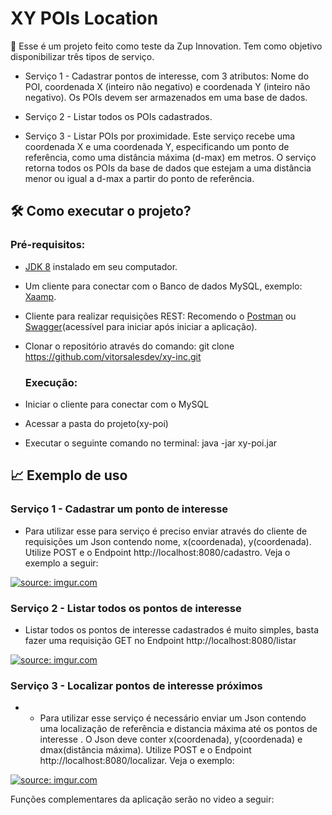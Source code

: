 # XY POIs Location

📜 Esse é um projeto feito como teste da  Zup Innovation. Tem como objetivo disponibilizar três tipos de serviço.

 - Serviço 1 - Cadastrar pontos de interesse, com 3 atributos: Nome do POI, coordenada X (inteiro não negativo) e coordenada Y (inteiro não negativo). Os POIs devem ser armazenados em uma base de dados. 

- Serviço 2 - Listar todos os POIs cadastrados. 

- Serviço 3 - Listar POIs por proximidade. Este serviço recebe uma coordenada X e uma coordenada Y, especificando um ponto de referência, como uma distância máxima (d-max) em metros. O serviço retorna todos os POIs da base de dados que estejam a uma distância menor ou igual a d-max a partir do ponto de referência.


## 🛠 Como executar o projeto?

### Pré-requisitos:

-   [JDK 8](https://adoptopenjdk.net/) instalado em seu computador.
-   Um cliente para conectar com o Banco de dados MySQL, exemplo:  [Xaamp](https://www.apachefriends.org/pt_br/download.html).
-   Cliente para realizar requisições REST:  Recomendo o [Postman](https://www.getpostman.com/)  ou  [Swagger](http://localhost:8080/swagger-ui.html#/)(acessível para iniciar após iniciar a aplicação).
- Clonar o repositório através do comando:
git clone https://github.com/vitorsalesdev/xy-inc.git

  ### Execução:
 - Iniciar o cliente para conectar com o MySQL
- Acessar a pasta do projeto(xy-poi)
- Executar o seguinte comando no terminal:
java -jar xy-poi.jar


## 📈 Exemplo de uso
### Serviço 1 - Cadastrar um ponto de interesse

- Para utilizar esse para serviço é preciso enviar através do cliente de requisições um Json contendo nome, x(coordenada), y(coordenada). Utilize POST e o Endpoint http://localhost:8080/cadastro. Veja o exemplo a seguir:

<a href="https://imgur.com/At2lwMy"><img src="https://i.imgur.com/At2lwMy.png" title="source: imgur.com" /></a>

### Serviço 2 - Listar todos os pontos de interesse

- Listar todos os pontos de interesse cadastrados é muito simples, basta fazer uma requisição GET no Endpoint http://localhost:8080/listar

<a href="https://imgur.com/463KJ7L"><img src="https://i.imgur.com/463KJ7L.png" title="source: imgur.com" /></a>

### Serviço 3 - Localizar pontos de interesse próximos
- - Para utilizar esse serviço é necessário enviar um Json contendo uma localização de referência e distancia máxima até os pontos de interesse . O  Json deve conter x(coordenada), y(coordenada) e dmax(distância máxima). Utilize POST e o Endpoint http://localhost:8080/localizar. Veja o exemplo:

<a href="https://imgur.com/ZKZb1jq"><img src="https://i.imgur.com/ZKZb1jq.png" title="source: imgur.com" /></a>

Funções complementares da aplicação serão no video a seguir:
